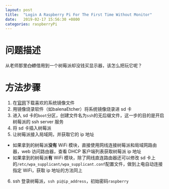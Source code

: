 ```yaml
---
layout: post
title:  "Login A Raspberry Pi For The First Time Without Monitor"
date:   2019-02-17 15:56:30 +0800
categories: raspberryPi
---
```

# 问题描述
从老师那里~~白嫖~~借用到一个树莓派却没钱买显示器，该怎么把玩它呢？
# 方法步骤
1. 在[官网](https://www.raspberrypi.org/downloads/)下载喜欢的系统镜像文件
2. 用镜像烧录软件（如balenaEtcher）将系统镜像烧录进 sd 卡
3. 进入 sd 卡的`boot`分区，创建文件名为`ssh`的无后缀文件，这一步的目的是开启树莓派的 ssh server 服务
4. 将 sd 卡插入树莓派
5. 让树莓派接入局域网，并获取它的 ip 地址
  * 如果拿到的树莓派**没有** WiFi 模块，直接使用网线连接树莓派和局域网路由器，web 访问路由器，查看 DHCP 客户端列表获取树莓派 ip 地址
  * 如果拿到的树莓派**有** WiFi 模块，除了网线直连路由器还可以修改 sd 卡上的`/etc/wpa_supplicant/wpa_supplicant.conf`配置文件，做到上电自动连接指定 WiFi，获取 ip 地址的方法同上
6. ssh 登录树莓派，`ssh pi@ip_address`，初始密码`raspberry`